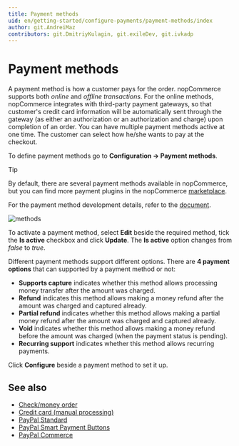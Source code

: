```yaml
---
title: Payment methods
uid: en/getting-started/configure-payments/payment-methods/index
author: git.AndreiMaz
contributors: git.DmitriyKulagin, git.exileDev, git.ivkadp
---
```


# Payment methods

A payment method is how a customer pays for the order. nopCommerce supports both *online* and *offline transactions*. For the online methods, nopCommerce integrates with third-party payment gateways, so that customer's credit card information will be automatically sent through the gateway (as either an authorization or an authorization and charge) upon completion of an order. You can have multiple payment methods active at one time. The customer can select how he/she wants to pay at the checkout.

To define payment methods go to **Configuration →  Payment methods**.

> [!TIP]
>
> By default, there are several payment methods available in nopCommerce, but you can find more payment plugins in the nopCommerce [marketplace](https://www.nopcommerce.com/marketplace).

For the payment method development details, refer to the [document](xref:en/developer/plugins/payment-method).

![methods](_static/index/payment-methods.jpg)

To activate a payment method, select **Edit** beside the required method, tick the **Is active** checkbox and click **Update**. The **Is active** option changes from *false* to *true*.

 Different payment methods support different options. There are **4 payment options** that can supported by a payment method or not:

* **Supports capture** indicates whether this method allows processing money transfer after the amount was charged.
* **Refund** indicates  this method allows making a money refund after the amount was charged and captured already.
* **Partial refund** indicates whether this method allows making a partial money refund after the amount was charged and captured already.
* **Void** indicates whether this method allows making a money refund before the amount was charged (when the payment status is pending).
* **Recurring support** indicates whether this method allows recurring payments.

Click **Configure** beside a payment method to set it up.

## See also

* [Check/money order](xref:en/getting-started/configure-payments/payment-methods/check-money-order)
* [Credit card (manual processing)](xref:en/getting-started/configure-payments/payment-methods/credit-card-manual-processing)
* [PayPal Standard](xref:en/getting-started/configure-payments/payment-methods/paypal-standard)
* [PayPal Smart Payment Buttons](xref:en/getting-started/configure-payments/payment-methods/paypal-smart-payment-buttons)
* [PayPal Commerce](xref:en/getting-started/configure-payments/payment-methods/paypal-commerce)
